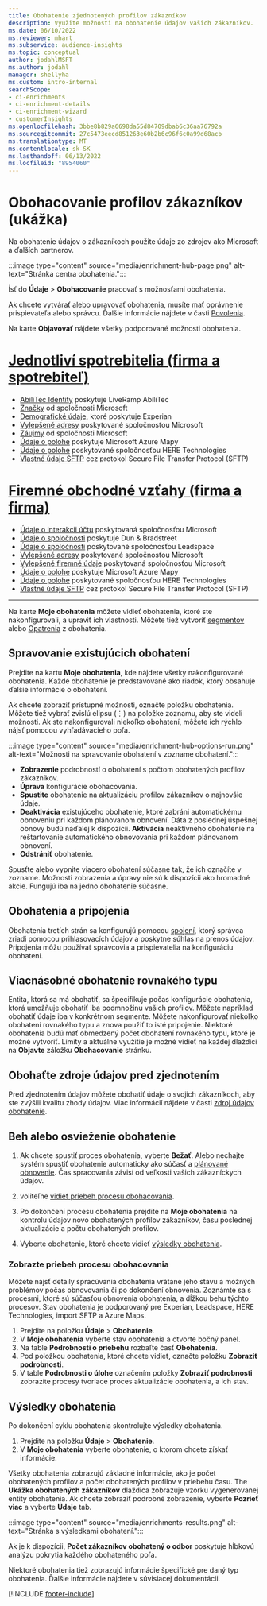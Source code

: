 ```yaml
---
title: Obohatenie zjednotených profilov zákazníkov
description: Využite možnosti na obohatenie údajov vašich zákazníkov.
ms.date: 06/10/2022
ms.reviewer: mhart
ms.subservice: audience-insights
ms.topic: conceptual
author: jodahlMSFT
ms.author: jodahl
manager: shellyha
ms.custom: intro-internal
searchScope:
- ci-enrichments
- ci-enrichment-details
- ci-enrichment-wizard
- customerInsights
ms.openlocfilehash: 3bbe8b829a6698da55d84709dbab6c36aa76792a
ms.sourcegitcommit: 27c5473eecd851263e60b2b6c96f6c0a99d68acb
ms.translationtype: MT
ms.contentlocale: sk-SK
ms.lasthandoff: 06/13/2022
ms.locfileid: "8954060"
---
```

# <a name="enrichment-for-customer-profiles-preview"></a>Obohacovanie profilov zákazníkov (ukážka)

Na obohatenie údajov o zákazníkoch použite údaje zo zdrojov ako Microsoft a ďalších partnerov.

:::image type="content" source="media/enrichment-hub-page.png" alt-text="Stránka centra obohatenia.":::

Ísť do **Údaje** > **Obohacovanie** pracovať s možnosťami obohatenia.  

Ak chcete vytvárať alebo upravovať obohatenia, musíte mať oprávnenie prispievateľa alebo správcu. Ďalšie informácie nájdete v časti [Povolenia](permissions.md).

Na karte **Objavovať** nájdete všetky podporované možnosti obohatenia.

# <a name="individual-consumers-b-to-c"></a>[Jednotliví spotrebitelia (firma a spotrebiteľ)](#tab/b2c)

- [AbiliTec Identity](enrichment-liveramp.md) poskytuje LiveRamp AbiliTec
- [Značky](enrichment-microsoft.md) od spoločnosti Microsoft
- [Demografické údaje](enrichment-experian.md), ktoré poskytuje Experian
- [Vylepšené adresy](enrichment-enhanced-addresses.md) poskytované spoločnosťou Microsoft
- [Záujmy](enrichment-microsoft.md) od spoločnosti Microsoft
- [Údaje o polohe](enrichment-azure-maps.md) poskytuje Microsoft Azure Mapy
- [Údaje o polohe](enrichment-here.md) poskytované spoločnosťou HERE Technologies
- [Vlastné údaje SFTP](enrichment-SFTP-custom-import.md) cez protokol Secure File Transfer Protocol (SFTP)

# <a name="business-accounts-b-to-b"></a>[Firemné obchodné vzťahy (firma a firma)](#tab/b2b)

- [Údaje o interakcii účtu](enrichment-office.md) poskytovaná spoločnosťou Microsoft
- [Údaje o spoločnosti](enrichment-dnb.md) poskytuje Dun & Bradstreet
- [Údaje o spoločnosti](enrichment-leadspace.md) poskytované spoločnosťou Leadspace
- [Vylepšené adresy](enrichment-enhanced-addresses.md) poskytované spoločnosťou Microsoft
- [Vylepšené firemné údaje](enrichment-enhanced-company-data.md) poskytovaná spoločnosťou Microsoft
- [Údaje o polohe](enrichment-azure-maps.md) poskytuje Microsoft Azure Mapy
- [Údaje o polohe](enrichment-here.md) poskytované spoločnosťou HERE Technologies
- [Vlastné údaje SFTP](enrichment-SFTP-custom-import.md) cez protokol Secure File Transfer Protocol (SFTP)

---

Na karte **Moje obohatenia** môžete vidieť obohatenia, ktoré ste nakonfigurovali, a upraviť ich vlastnosti. Môžete tiež vytvoriť [segmentov](segments.md) alebo [Opatrenia](measures.md) z obohatenia.

## <a name="manage-existing-enrichments"></a>Spravovanie existujúcich obohatení

Prejdite na kartu **Moje obohatenia**, kde nájdete všetky nakonfigurované obohatenia. Každé obohatenie je predstavované ako riadok, ktorý obsahuje ďalšie informácie o obohatení.

Ak chcete zobraziť prístupné možnosti, označte položku obohatenia. Môžete tiež vybrať zvislú elipsu (&vellip;) na položke zoznamu, aby ste videli možnosti. Ak ste nakonfigurovali niekoľko obohatení, môžete ich rýchlo nájsť pomocou vyhľadávacieho poľa.

:::image type="content" source="media/enrichment-hub-options-run.png" alt-text="Možnosti na spravovanie obohatení v zozname obohatení.":::

- **Zobrazenie** podrobností o obohatení s počtom obohatených profilov zákazníkov.
- **Úprava** konfigurácie obohacovania.
- **Spustite** obohatenie na aktualizáciu profilov zákazníkov o najnovšie údaje.
- **Deaktivácia** existujúceho obohatenie, ktoré zabráni automatickému obnoveniu pri každom plánovanom obnovení. Dáta z poslednej úspešnej obnovy budú naďalej k dispozícii. **Aktivácia** neaktívneho obohatenie na reštartovanie automatického obnovovania pri každom plánovanom obnovení.
- **Odstrániť** obohatenie.

Spusťte alebo vypnite viacero obohatení súčasne tak, že ich označíte v zozname. Možnosti zobrazenia a úpravy nie sú k dispozícii ako hromadné akcie. Fungujú iba na jedno obohatenie súčasne.

## <a name="enrichments-and-connections"></a>Obohatenia a pripojenia

Obohatenia tretích strán sa konfigurujú pomocou [spojení](connections.md), ktorý správca zriadi pomocou prihlasovacích údajov a poskytne súhlas na prenos údajov. Pripojenia môžu používať správcovia a prispievatelia na konfiguráciu obohatení.  

## <a name="multiple-enrichments-of-the-same-type"></a>Viacnásobné obohatenie rovnakého typu

Entita, ktorá sa má obohatiť, sa špecifikuje počas konfigurácie obohatenia, ktorá umožňuje obohatiť iba podmnožinu vašich profilov. Môžete napríklad obohatiť údaje iba v konkrétnom segmente. Môžete nakonfigurovať niekoľko obohatení rovnakého typu a znova použiť to isté pripojenie. Niektoré obohatenia budú mať obmedzený počet obohatení rovnakého typu, ktoré je možné vytvoriť. Limity a aktuálne využitie je možné vidieť na každej dlaždici na **Objavte** záložku **Obohacovanie** stránku.

## <a name="enrich-data-sources-before-unification"></a>Obohaťte zdroje údajov pred zjednotením

Pred zjednotením údajov môžete obohatiť údaje o svojich zákazníkoch, aby ste zvýšili kvalitu zhody údajov. Viac informácií nájdete v časti [zdroj údajov obohatenie](data-sources-enrichment.md).

## <a name="run-or-refresh-enrichments"></a>Beh alebo osvieženie obohatenie

1. Ak chcete spustiť proces obohatenia, vyberte **Bežať**. Alebo nechajte systém spustiť obohatenie automaticky ako súčasť a [plánované obnovenie](system.md#schedule-tab). Čas spracovania závisí od veľkosti vašich zákazníckych údajov.

1. voliteľne [vidieť priebeh procesu obohacovania](#see-the-progress-of-the-enrichment-process).

1. Po dokončení procesu obohatenia prejdite na **Moje obohatenia** na kontrolu údajov novo obohatených profilov zákazníkov, času poslednej aktualizácie a počtu obohatených profilov.

1. Vyberte obohatenie, ktoré chcete vidieť [výsledky obohatenia](#enrichment-results).

### <a name="see-the-progress-of-the-enrichment-process"></a>Zobrazte priebeh procesu obohacovania

Môžete nájsť detaily spracúvania obohatenia vrátane jeho stavu a možných problémov počas obnovovania či po dokončení obnovenia. Zoznámte sa s procesmi, ktoré sú súčasťou obnovenia obohatenia, a dĺžkou behu týchto procesov. Stav obohatenia je podporovaný pre Experian, Leadspace, HERE Technologies, import SFTP a Azure Maps.

1. Prejdite na položku **Údaje** > **Obohatenie**.
1. V **Moje obohatenia** vyberte stav obohatenia a otvorte bočný panel.
1. Na table **Podrobnosti o priebehu** rozbaľte časť **Obohatenia**.
1. Pod položkou obohatenia, ktoré chcete vidieť, označte položku **Zobraziť podrobnosti**.
1. V table **Podrobnosti o úlohe** označením položky **Zobraziť podrobnosti** zobrazíte procesy tvoriace proces aktualizácie obohatenia, a ich stav.

## <a name="enrichment-results"></a>Výsledky obohatenia

Po dokončení cyklu obohatenia skontrolujte výsledky obohatenia.

1. Prejdite na položku **Údaje** > **Obohatenie**.
1. V **Moje obohatenia** vyberte obohatenie, o ktorom chcete získať informácie.

Všetky obohatenia zobrazujú základné informácie, ako je počet obohatených profilov a počet obohatených profilov v priebehu času. The **Ukážka obohatených zákazníkov** dlaždica zobrazuje vzorku vygenerovanej entity obohatenia. Ak chcete zobraziť podrobné zobrazenie, vyberte **Pozrieť viac** a vyberte **Údaje** tab.

:::image type="content" source="media/enrichments-results.png" alt-text="Stránka s výsledkami obohatení.":::

Ak je k dispozícii, **Počet zákazníkov obohatený o odbor** poskytuje hĺbkovú analýzu pokrytia každého obohateného poľa.

Niektoré obohatenia tiež zobrazujú informácie špecifické pre daný typ obohatenia. Ďalšie informácie nájdete v súvisiacej dokumentácii.

[!INCLUDE [footer-include](includes/footer-banner.md)]
